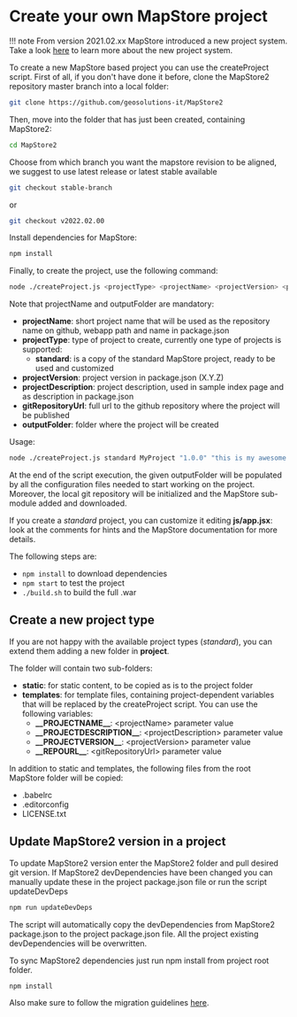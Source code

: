 # Create your own MapStore project

!!! note
    From version 2021.02.xx MapStore introduced a new project system. Take a look [here](https://github.com/geosolutions-it/MapStore2/issues/6314) to learn more about the new project system.

To create a new MapStore based project you can use the createProject script.
First of all, if you don't have done it before, clone the MapStore2 repository master branch into a local folder:

```sh
git clone https://github.com/geosolutions-it/MapStore2
```

Then, move into the folder that has just been created, containing MapStore2:

```sh
cd MapStore2
```

Choose from which branch you want the mapstore revision to be aligned, we suggest to use latest release or latest stable available

```sh
git checkout stable-branch
```

or

```sh
git checkout v2022.02.00
```

Install dependencies for MapStore:

```sh
npm install
```

Finally, to create the project, use the following command:

```sh
node ./createProject.js <projectType> <projectName> <projectVersion> <projectDescription> <gitRepositoryUrl> <outputFolder>
```

Note that projectName and outputFolder are mandatory:

* **projectName**: short project name that will be used as the repository name on github, webapp path and name in package.json
* **projectType**: type of project to create, currently one type of projects is supported:
  * **standard**: is a copy of the standard MapStore project, ready to be used and customized
* **projectVersion**: project version in package.json (X.Y.Z)
* **projectDescription**: project description, used in sample index page and as description in package.json
* **gitRepositoryUrl**: full url to the github repository where the project will be published
* **outputFolder**: folder where the project will be created

Usage:

```sh
node ./createProject.js standard MyProject "1.0.0" "this is my awesome project" "" ../MY_PROJECT_NAME
```

At the end of the script execution, the given outputFolder will be populated by all the configuration files needed to start working on the project. Moreover, the local git repository will be initialized and the MapStore sub-module added and downloaded.

If you create a *standard* project, you can customize it editing **js/app.jsx**: look at the comments for hints and the MapStore documentation for more details.

The following steps are:

* `npm install` to download dependencies
* `npm start` to test the project
* `./build.sh` to build the full .war

## Create a new project type

If you are not happy with the available project types (*standard*), you can extend them adding a new folder in **project**.

The folder will contain two sub-folders:

* **static**: for static content, to be copied as is to the project folder
* **templates**: for template files, containing project-dependent variables that will be replaced by the createProject script. You can use the following variables:
  * **\_\_PROJECTNAME\_\_**: \<projectName\> parameter value
  * **\_\_PROJECTDESCRIPTION\_\_**: \<projectDescription\> parameter value
  * **\_\_PROJECTVERSION\_\_**: \<projectVersion\> parameter value
  * **\_\_REPOURL\_\_**: \<gitRepositoryUrl\> parameter value

In addition to static and templates, the following files from the root MapStore folder will be copied:

* .babelrc
* .editorconfig
* LICENSE.txt

## Update MapStore2 version in a project

To update MapStore2 version enter the MapStore2 folder and pull desired git version.
If MapStore2 devDependencies have been changed you can manually update these in the project package.json file or run the script updateDevDeps

```sh
npm run updateDevDeps
```

The script will automatically copy the devDependencies from MapStore2 package.json to the project package.json file. All the project existing devDependencies will be overwritten.

To sync MapStore2 dependencies just run npm install from project root folder.

```sh
npm install
```

Also make sure to follow the migration guidelines [here](mapstore-migration-guide.md#migration-guidelines).
